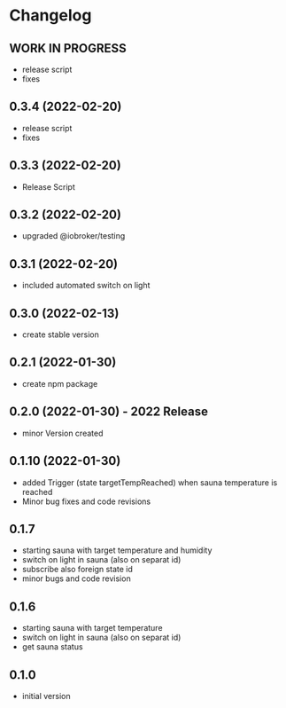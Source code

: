 # Changelog
<!--
    ## **WORK IN PROGRESS**
-->
## **WORK IN PROGRESS**
- release script
- fixes

## 0.3.4 (2022-02-20)
- release script
- fixes

## 0.3.3 (2022-02-20)
- Release Script

## 0.3.2 (2022-02-20)
-  upgraded @iobroker/testing

## 0.3.1 (2022-02-20)
- included automated switch on light

## 0.3.0 (2022-02-13)
- create stable version

## 0.2.1 (2022-01-30)
- create npm package

## 0.2.0 (2022-01-30)  - 2022 Release
- minor Version created

## 0.1.10 (2022-01-30)
- added Trigger (state targetTempReached) when sauna temperature is reached
- Minor bug fixes and code revisions

## 0.1.7 
- starting sauna with target temperature and humidity
- switch on light in sauna (also on separat id)
- subscribe also foreign state id 
- minor bugs and code revision

## 0.1.6 
- starting sauna with target temperature
- switch on light in sauna (also on separat id)
- get sauna status

## 0.1.0 
- initial version